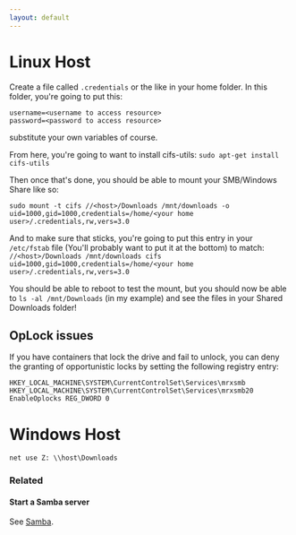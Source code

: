 ```yaml
---
layout: default
---
```


# Linux Host
Create a file called `.credentials` or the like in your home folder. In this folder, you're going to put this:
```
username=<username to access resource>
password=<password to access resource>
```
substitute your own variables of course.

From here, you're going to want to install cifs-utils:
`sudo apt-get install cifs-utils`

Then once that's done, you should be able to mount your SMB/Windows Share like so:
```
sudo mount -t cifs //<host>/Downloads /mnt/downloads -o uid=1000,gid=1000,credentials=/home/<your home user>/.credentials,rw,vers=3.0
```
And to make sure that sticks, you're going to put this entry in your `/etc/fstab` file (You'll probably want to put it at the bottom) to match:
`//<host>/Downloads /mnt/downloads cifs uid=1000,gid=1000,credentials=/home/<your home user>/.credentials,rw,vers=3.0`

You should be able to reboot to test the mount, but you should now be able to `ls -al /mnt/Downloads` (in my example) and see the files in your Shared Downloads folder!

## OpLock issues
If you have containers that lock the drive and fail to unlock, you can deny the granting of opportunistic locks by setting the following registry entry:
```
HKEY_LOCAL_MACHINE\SYSTEM\CurrentControlSet\Services\mrxsmb
HKEY_LOCAL_MACHINE\SYSTEM\CurrentControlSet\Services\mrxsmb20
EnableOplocks REG_DWORD 0
```

# Windows Host
`net use Z: \\host\Downloads`

### Related
#### Start a Samba server
See [Samba](https://dockstarter.com/apps/samba/).
